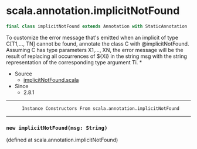 
#                      scala.annotation.implicitNotFound                      #

```scala
final class implicitNotFound extends Annotation with StaticAnnotation
```

To customize the error message that's emitted when an implicit of type C[T1,...,
TN] cannot be found, annotate the class C with @implicitNotFound. Assuming C has
type parameters X1,..., XN, the error message will be the result of replacing
all occurrences of ${Xi} in the string msg with the string representation of the
corresponding type argument Ti. *

* Source
  * [implicitNotFound.scala](https://github.com/scala/scala/tree/6d09a1ba5f/src/library/scala/annotation/implicitNotFound.scala#L1)
* Since
  * 2.8.1


--------------------------------------------------------------------------------
          Instance Constructors From scala.annotation.implicitNotFound
--------------------------------------------------------------------------------


### `new implicitNotFound(msg: String)`                                      ###
(defined at scala.annotation.implicitNotFound)
